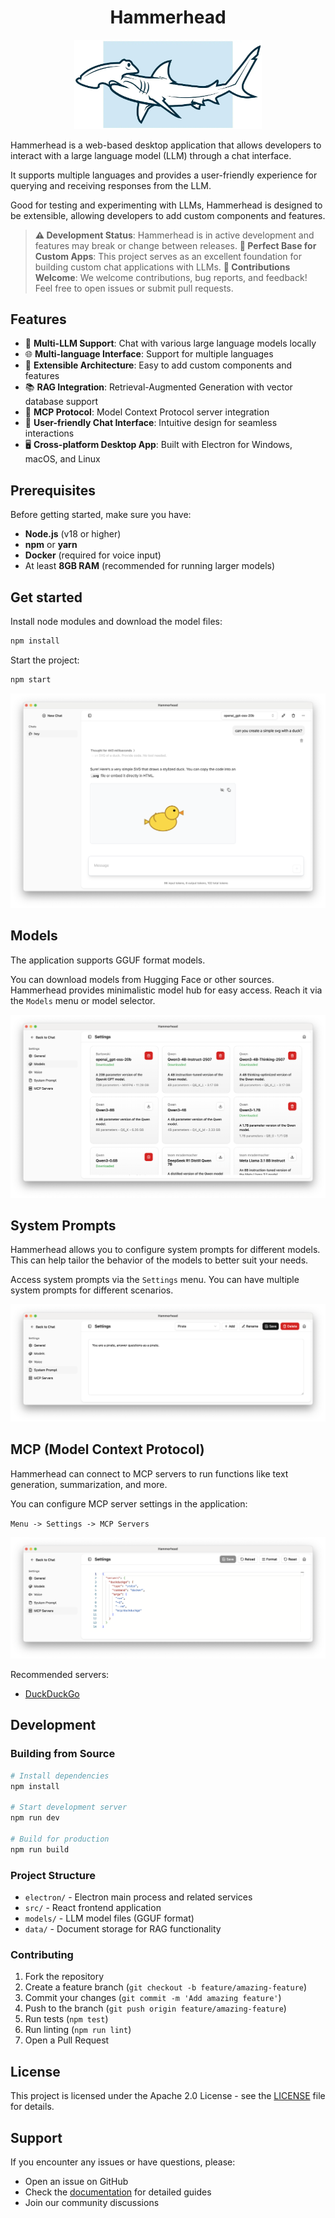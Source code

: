 <h1 align="center">Hammerhead</h1>

<p align="center">
  <img src="./public/header.webp" alt="Hammerhead" width="300" />
</p>

Hammerhead is a web-based desktop application that allows developers to interact with a large language model (LLM) through a chat interface.

It supports multiple languages and provides a user-friendly experience for querying and receiving responses from the LLM.

Good for testing and experimenting with LLMs, Hammerhead is designed to be extensible, allowing developers to add custom components and features.

> **⚠️ Development Status**: Hammerhead is in active development and features may break or change between releases.
> **🚀 Perfect Base for Custom Apps**: This project serves as an excellent foundation for building custom chat applications with LLMs.
> **🤝 Contributions Welcome**: We welcome contributions, bug reports, and feedback! Feel free to open issues or submit pull requests.

## Features

- 🤖 **Multi-LLM Support**: Chat with various large language models locally
- 🌐 **Multi-language Interface**: Support for multiple languages
- 🔌 **Extensible Architecture**: Easy to add custom components and features
- 📚 **RAG Integration**: Retrieval-Augmented Generation with vector database support
- 🔗 **MCP Protocol**: Model Context Protocol server integration
- 💬 **User-friendly Chat Interface**: Intuitive design for seamless interactions
- 🖥️ **Cross-platform Desktop App**: Built with Electron for Windows, macOS, and Linux

## Prerequisites

Before getting started, make sure you have:

- **Node.js** (v18 or higher)
- **npm** or **yarn**
- **Docker** (required for voice input)
- At least **8GB RAM** (recommended for running larger models)

## Get started

Install node modules and download the model files:

```bash
npm install
```

Start the project:

```bash
npm start
```

![Chat Example](docs/images/chat-example.png)

## Models

The application supports GGUF format models.

You can download models from Hugging Face or other sources. Hammerhead provides minimalistic model hub for easy access. Reach it via the `Models` menu or model selector.

![Model Hub](docs/images/settings-model-hub.png)

## System Prompts

Hammerhead allows you to configure system prompts for different models. This can help tailor the behavior of the models to better suit your needs.

Access system prompts via the `Settings` menu. You can have multiple system prompts for different scenarios.

![System Prompts](docs/images/settings-system-prompts.png)

## MCP (Model Context Protocol)

Hammerhead can connect to MCP servers to run functions like text generation, summarization, and more.

You can configure MCP server settings in the application:

`Menu -> Settings -> MCP Servers`

![MCP Servers](docs/images/settings-mcp.png)

Recommended servers:

- [DuckDuckGo](https://hub.docker.com/mcp/server/duckduckgo/overview)

## Development

### Building from Source

```bash
# Install dependencies
npm install

# Start development server
npm run dev

# Build for production
npm run build
```

### Project Structure

- `electron/` - Electron main process and related services
- `src/` - React frontend application
- `models/` - LLM model files (GGUF format)
- `data/` - Document storage for RAG functionality

### Contributing

1. Fork the repository
2. Create a feature branch (`git checkout -b feature/amazing-feature`)
3. Commit your changes (`git commit -m 'Add amazing feature'`)
4. Push to the branch (`git push origin feature/amazing-feature`)
5. Run tests (`npm test`)
6. Run linting (`npm run lint`)
7. Open a Pull Request

## License

This project is licensed under the Apache 2.0 License - see the [LICENSE](LICENSE) file for details.

## Support

If you encounter any issues or have questions, please:

- Open an issue on GitHub
- Check the [documentation](./docs/) for detailed guides
- Join our community discussions
